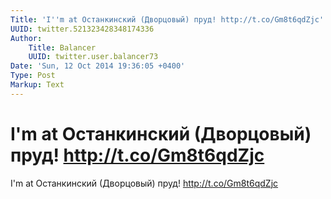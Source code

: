 ```yaml
---
Title: 'I''m at Останкинский (Дворцовый) пруд! http://t.co/Gm8t6qdZjc'
UUID: twitter.521323428348174336
Author:
    Title: Balancer
    UUID: twitter.user.balancer73
Date: 'Sun, 12 Oct 2014 19:36:05 +0400'
Type: Post
Markup: Text
---
```


# I'm at Останкинский (Дворцовый) пруд! http://t.co/Gm8t6qdZjc

I'm at Останкинский (Дворцовый) пруд!
http://t.co/Gm8t6qdZjc